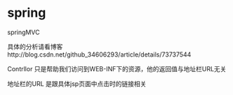 # spring
springMVC


具体的分析请看博客http://blog.csdn.net/github_34606293/article/details/73737544

Contrllor 只是帮助我们访问到WEB-INF下的资源，他的返回值与地址栏URL无关

地址栏的URL 是跟具体jsp页面中点击时的链接相关
